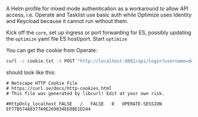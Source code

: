 A Helm profile for mixed mode authentication as a workaround to allow API access,
i.e. Operate and Tasklist use basic auth 
while Optimize uses Identity and Keycload because it cannot run without them.

Kick off the `core`, set up ingress or port forwarding for ES, possibly updating the `optimize` yaml file ES host/port. Start `optimize`

You can get the cookie from Operate:

```sh
curl -c cookie.txt -X POST "http://localhost:8081/api/login?username=demo&password=demo"
```

should look like this:
```
# Netscape HTTP Cookie File
# https://curl.se/docs/http-cookies.html
# This file was generated by libcurl! Edit at your own risk.

#HttpOnly_localhost	FALSE	/	FALSE	0	OPERATE-SESSION	EF77B574A8377A9E269034EE88E1D244
```